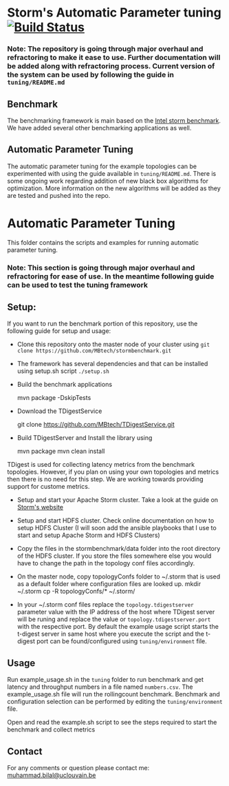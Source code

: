 # Storm's Automatic Parameter tuning [![Build Status](https://travis-ci.org/intel-hadoop/storm-benchmark.svg?branch=master)](https://travis-ci.org/intel-hadoop/storm-benchmark?branch=master)

### Note: The repository is going through major overhaul and refractoring to make it ease to use. Further documentation will be added along with refractoring process. Current version of the system can be used by following the guide in `tuning/README.md`

## Benchmark
The benchmarking framework is main based on the [Intel storm benchmark](https://github.com/intel-hadoop/storm-benchmark). We have added several other benchmarking applications as well.

## Automatic Parameter Tuning
The automatic parameter tuning for the example topologies can be experimented with using the guide available in `tuning/README.md`.
There is some ongoing work regarding addition of new black box algorithms for optimization. More information on the new algorithms will be added as they are tested and pushed into the repo. 

# Automatic Parameter Tuning
This folder contains the scripts and examples for running automatic parameter tuning. 

### Note: This section is going through major overhaul and refractoring for ease of use. In the meantime following guide can be used to test the tuning framework

## Setup:
If you want to run the benchmark portion of this repository, use the following guide for setup and usage:

- Clone this repository onto the master node of your cluster using ```git clone https://github.com/MBtech/stormbenchmark.git```

- The framework has several dependencies and that can be installed using setup.sh script
```./setup.sh```

- Build the benchmark applications
    
    mvn package -DskipTests

- Download the TDigestService

    git clone https://github.com/MBtech/TDigestService.git

- Build TDigestServer and Install the library using 

    mvn package
    mvn clean install

TDigest is used for collecting latency metrics from the benchmark topologies. However, if you plan on using your own topologies and metrics then there is no need for this step. We are working towards providing support for custome metrics. 

- Setup and start your Apache Storm cluster. Take a look at the guide on [Storm's website](http://storm.apache.org/releases/1.0.3/Setting-up-a-Storm-cluster.html)

- Setup and start HDFS cluster. Check online documentation on how to setup HDFS Cluster (I will soon add the ansible playbooks that I use to start and setup Apache Storm and HDFS Clusters)

- Copy the files in the stormbenchmark/data folder into the root directory of the HDFS cluster. If you store the files somewhere else you would have to change the path in the topology conf files accordingly. 

- On the master node, copy topologyConfs folder to ~/.storm that is used as a default folder where configuration files are looked up.
    mkdir ~/.storm
    cp -R topologyConfs/* ~/.storm/

- In your ~/.storm conf files replace the ```topology.tdigestserver``` parameter value with the IP address of the host where TDigest server will be runing and replace the value or ```topology.tdigestserver.port``` with the respective port. By default the example usage script starts the t-digest server in same host where you execute the script and the t-digest port can be found/configured using ```tuning/environment``` file.
 
## Usage
Run example_usage.sh in the ```tuning``` folder to run benchmark and get latency and throughput numbers in a file named ```numbers.csv```. The example_usage.sh file will run the rollingcount benchmark. Benchmark and configuration selection can be performed by editing the ```tuning/environment``` file. 

Open and read the example.sh script to see the steps required to start the benchmark and collect metrics

## Contact
For any comments or question please contact me:
muhammad.bilal@uclouvain.be
